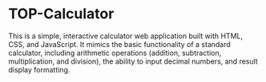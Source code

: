 # TOP-Calculator
This is a simple, interactive calculator web application built with HTML, CSS, and JavaScript. It mimics the basic functionality of a standard calculator, including arithmetic operations (addition, subtraction, multiplication, and division), the ability to input decimal numbers, and result display formatting.
